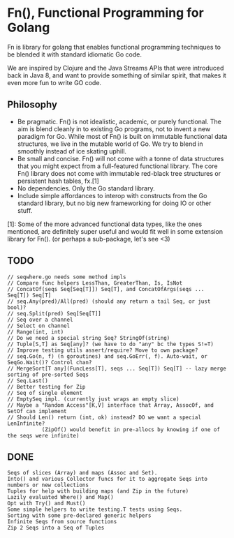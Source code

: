 Fn(), Functional Programming for Golang
====
Fn is library for golang that enables functional programming techniques
to be blended it with standard idiomatic Go code.

We are inspired by Clojure and the Java Streams APIs that were
introduced back in Java 8, and want to provide something of similar spirit,
that makes it even more fun to write GO code.

Philosophy
----
 * Be pragmatic. Fn() is not idealistic, academic, or purely functional.
   The aim is blend cleanly in to existing Go programs, not to invent
   a new paradigm for Go. While most of Fn() is built on immutable functional
   data structures, we live in the mutable world of Go. We try to blend in
   smoothly instead of ice skating uphill.
 * Be small and concise. Fn() will not come with a tonne of data structures
   that you might expect from a full-featured functional library. The
   core Fn() library does not come with immutable red-black tree structures or
   persistent hash tables, fx.[1]
 * No dependencies. Only the Go standard library.
 * Include simple affordances to interop with constructs from the Go standard
   library, but no big new frameworking for doing IO or other stuff.

[1]: Some of the more advanced functional data types, like the ones mentioned,
are definitely super useful and would fit well in some extension library for Fn().
(or perhaps a sub-package, let's see <3)

TODO
---
```
// seqwhere.go needs some method impls
// Compare func helpers LessThan, GreaterThan, Is, IsNot
// ConcatOf(seqs Seq[Seq[T]]) Seq[T], and ConcatOfArgs(seqs ... Seq[T]) Seq[T]
// seq.Any(pred)/All(pred) (should any return a tail Seq, or just bool)?
// seq.Split(pred) Seq[Seq[T]]
// Seq over a channel
// Select on channel
// Range(int, int)
// Do we need a special string Seq? StringOf(string)
// Tuple[S,T] as Seq[any]? (we have to do "any" bc the types S!=T)
// Improve testing utils assert/require? Move to own package?
// seq.Go(n, f) (n goroutines) and seq.GoErr(, f). Auto-wait, or SeqGo.Wait()? Control chan? 
// MergeSort[T any](FuncLess[T], seqs ... Seq[T]) Seq[T] -- lazy merge sorting of pre-sorted Seqs
// Seq.Last()
// Better testing for Zip
// Seq of single element
// EmptySeq impl. (currently just wraps an empty slice)
// Maybe a "Random Access"[K,V] interface that Array, AssocOf, and SetOf can implement 
// Should Len() return (int, ok) instead? DO we want a special LenInfinite?
           (ZipOf() would benefit in pre-allocs by knowing if one of the seqs were infinite)
```

DONE
---
```
Seqs of slices (Array) and maps (Assoc and Set).
Into() and various Collector funcs for it to aggregate Seqs into numbers or new collections
Tuples for help with building maps (and Zip in the future)
Lazily evaluated Where() and Map()
Opt with Try() and Must()
Some simple helpers to write testing.T tests using Seqs.
Sorting with some pre-declared generic helpers
Infinite Seqs from source functions
Zip 2 Seqs into a Seq of Tuples
```